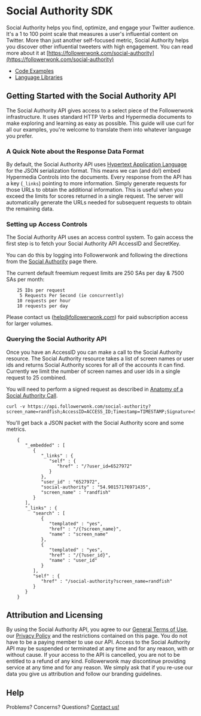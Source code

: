 Social Authority SDK
====================

Social Authority helps you find, optimize, and engage your Twitter audience. It's a 1 to 100 point scale that measures a user's influential content on Twitter.
More than just another self-focused metric, Social Authority helps you discover other influential tweeters with high engagement. You can read more about it at [https://followerwonk.com/social-authority](https://followerwonk.com/social-authority)

* [Code Examples](https://github.com/followerwonk/Social-Authority-SDK/tree/master/code-examples)
* [Language Libraries](https://github.com/followerwonk/Social-Authority-SDK/tree/master/client-libraries)

## Getting Started with the Social Authority API

The Social Authority API gives access to a select piece of the Followerwonk infrastructure. It uses standard HTTP Verbs and Hypermedia documents to make exploring and learning as easy as possible. This guide will use curl for all our examples, you're welcome to translate them into whatever language you prefer.

### A Quick Note about the Response Data Format

By default, the Social Authority API uses [Hypertext Application Language](http://stateless.co/hal_specification.html) for the JSON serialization format. This means we can (and do!) embed Hypermedia Controls into the documents. Every response from the API has a key (`_links`) pointing to more information. Simply generate requests for those URLs to obtain the additional information. This is useful when you exceed the limits for scores returned in a single request. The server will automatically generate the URLs needed for subsequent requests to obtain the remaining data.

### Setting up Access Controls

The Social Authority API uses an access control system. To gain access the first step is to fetch your Social Authority API AccessID and SecretKey.

You can do this by logging into Followerwonk and following the directions from the [Social Authority](https://followerwonk.com/social-authority) page there.

The current default freemium request limits are 250 SAs per day & 7500 SAs per month:

        25 IDs per request
         5 Requests Per Second (ie concurrently)
        10 requests per hour
        10 requests per day

Please contact us (help@followerwonk.com) for paid subscription access for larger volumes.

### Querying the Social Authority API

Once you have an AccessID you can make a call to the Social Authority resource. The Social Authority resource takes a list of screen names or user ids and returns Social Authority scores for all of the accounts it can find. Currently we limit the number of screen names and user ids in a single request to 25 combined.

You will need to perform a signed request as described in [Anatomy of a Social Authority Call](https://github.com/followerwonk/Social-Authority-SDK/blob/master/docs/Anatomy-of-a-Social-Authority-API-Call.md).

    curl -v https://api.followerwonk.com/social-authority?screen_name=randfish;AccessID=ACCESS_ID;Timestamp=TIMESTAMP;Signature=SIGNATURE_HMAC

You'll get back a JSON packet with the Social Authority score and some metrics.

        {
           "_embedded" : [
              {
                 "_links" : {
                    "self" : {
                       "href" : "/?user_id=6527972"
                    }
                 },
                 "user_id" : "6527972",
                 "social-authority" : "54.90157176971435",
                 "screen_name" : "randfish"
              }
           ],
           "_links" : {
              "search" : [
                 {
                    "templated" : "yes",
                    "href" : "/{?screen_name}",
                    "name" : "screen_name"
                 },
                 {
                    "templated" : "yes",
                    "href" : "/{?user_id}",
                    "name" : "user_id"
                 }
              ],
              "self" : {
                 "href" : "/social-authority?screen_name=randfish"
              }
           }
        }

## Attribution and Licensing

By using the Social Authority API, you agree to our [General Terms of Use](http://followerwonk.com/terms-of-use), our [Privacy Policy](https://followerwonk.com/privacy-policy) and the restrictions contained on this page. You do not have to be a paying member to use our API. Access to the Social Authority API may be suspended or terminated at any time and for any reason, with or without cause. If your access to the API is cancelled, you are not to be entitled to a refund of any kind. Followerwonk may discontinue providing service at any time and for any reason. We simply ask that if you re-use our data you give us attribution and follow our branding guidelines.

## Help

Problems? Concerns? Questions? [Contact us!](email:help@followerwonk.com)

